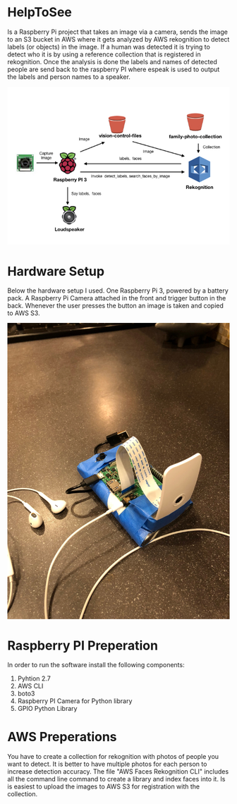 # HelpToSee
Is a Raspberry Pi project that takes an image via a camera, sends the image to an S3 bucket in AWS where it gets analyzed by AWS rekognition to detect labels (or objects) in the image. If a human was detected it is trying to detect who it is by using a reference collection that is registered in rekognition. Once the analysis is done the labels and names of detected people are send back to the raspberry PI where espeak is used to output the labels and person names to a speaker. 

![Architecture](https://github.com/Hofi2010/HelpToSee/raw/master/HelpToSeeArchitecture.001.jpeg)

# Hardware Setup
Below the hardware setup I used. One Raspberry Pi 3, powered by a battery pack. A Raspberry Pi Camera attached in the front and trigger button in the back. Whenever the user presses the button an image is taken and copied to AWS S3.

![Prototype](https://github.com/Hofi2010/HelpToSee/raw/master/HelpToSee-Prototype.JPG)

# Raspberry PI Preperation
In order to run the software install the following components:
1. Pyhtion 2.7
2. AWS CLI
3. boto3
4. Raspberry PI Camera for Python library
5. GPIO Python Library

# AWS Preperations
You have to create a collection for rekognition with photos of people you want to detect. It is better to have multiple photos for each person to increase detection accuracy. The file "AWS Faces Rekognition CLI" includes all the command line command to create a library and index faces into it. Is is easiest to upload the images to AWS S3 for registration with the collection.

